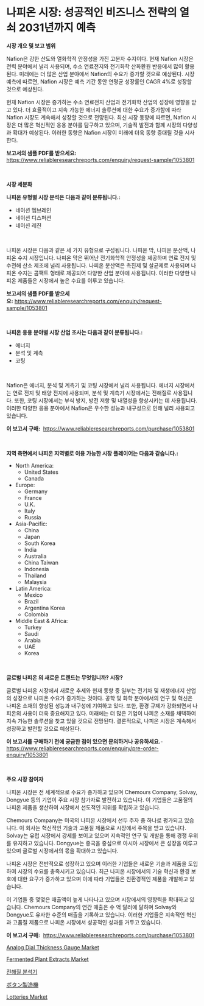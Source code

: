 <p><h1>나피온 시장: 성공적인 비즈니스 전략의 열쇠 2031년까지 예측</h1></p><p><strong>시장 개요 및 보고 범위</strong></p>
<p><p>Nafion은 강한 산도와 열화학적 안정성을 가진 고분자 수지이다. 현재 Nafion 시장은 전력 분야에서 널리 사용되며, 수소 연료전지와 전기화학 산화환원 반응에서 많이 활용된다. 미래에는 더 많은 산업 분야에서 Nafion의 수요가 증가할 것으로 예상된다. 시장 예측에 따르면, Nafion 시장은 예측 기간 동안 연평균 성장률인 CAGR 4%로 성장할 것으로 예상된다.</p><p>현재 Nafion 시장은 증가하는 수소 연료전지 산업과 전기화학 산업의 성장에 영향을 받고 있다. 더 효율적이고 지속 가능한 에너지 솔루션에 대한 수요가 증가함에 따라 Nafion 시장도 계속해서 성장할 것으로 전망된다. 최신 시장 동향에 따르면, Nafion 시장은 더 많은 혁신적인 응용 분야를 탐구하고 있으며, 기술적 발전과 함께 시장의 다양성과 확대가 예상된다. 이러한 동향은 Nafion 시장이 미래에 더욱 동향 증대될 것을 시사한다.</p></p>
<p><strong>보고서의 샘플 PDF를 받으세요:</strong> <a href="https://www.reliableresearchreports.com/enquiry/request-sample/1053801">https://www.reliableresearchreports.com/enquiry/request-sample/1053801</a></p>
<p>&nbsp;</p>
<p><strong>시장 세분화</strong></p>
<p><strong>나피온 유형별 시장 분석은 다음과 같이 분류됩니다.:</strong></p>
<p><ul><li>네이션 멤브레인</li><li>네이션 디스퍼션</li><li>네이션 레진</li></ul></p>
<p>&nbsp;</p>
<p><p>나피온 시장은 다음과 같은 세 가지 유형으로 구성됩니다. 나피온 막, 나피온 분산액, 나피온 수지 시장입니다. 나피온 막은 뛰어난 전기화학적 안정성을 제공하며 연료 전지 및 수전해 산소 제조에 널리 사용됩니다. 나피온 분산액은 촉진제 및 살균제로 사용되며 나피온 수지는 콤팩트 형태로 제공되어 다양한 산업 분야에 사용됩니다. 이러한 다양한 나피온 제품들은 시장에서 높은 수요를 이루고 있습니다.</p></p>
<p><strong>보고서의 샘플 PDF를 받으세요:</strong>&nbsp;<a href="https://www.reliableresearchreports.com/enquiry/request-sample/1053801">https://www.reliableresearchreports.com/enquiry/request-sample/1053801</a></p>
<p>&nbsp;</p>
<p><strong> 나피온 응용 분야별 시장 산업 조사는 다음과 같이 분류됩니다.:</strong></p>
<p><ul><li>에너지</li><li>분석 및 계측</li><li>코팅</li></ul></p>
<p>&nbsp;</p>
<p><p>Nafion은 에너지, 분석 및 계측기 및 코팅 시장에서 널리 사용됩니다. 에너지 시장에서는 연료 전지 및 태양 전지에 사용되며, 분석 및 계측기 시장에서는 전해질로 사용됩니다. 또한, 코팅 시장에서는 부식 방지, 방전 저항 및 내열성을 향상시키는 데 사용됩니다. 이러한 다양한 응용 분야에서 Nafion은 우수한 성능과 내구성으로 인해 널리 사용되고 있습니다.</p></p>
<p><strong>이 보고서 구매:</strong>&nbsp; <a href="https://www.reliableresearchreports.com/purchase/1053801">https://www.reliableresearchreports.com/purchase/1053801</a></p>
<p>&nbsp;</p>
<p><strong>지역 측면에서 나피온 지역별로 이용 가능한 시장 플레이어는 다음과 같습니다.:</strong></p>
<p><ul>
    <li>
        North America:
        <ul>
            <li>United States</li>
            <li>Canada</li>
        </ul>
    </li>
    <li>
        Europe:
        <ul>
            <li>Germany</li>
            <li>France</li>
            <li>U.K.</li>
            <li>Italy</li>
            <li>Russia</li>
        </ul>
    </li>
    <li>
        Asia-Pacific:
        <ul>
            <li>China</li>
            <li>Japan</li>
            <li>South Korea</li>
            <li>India</li>
            <li>Australia</li>
            <li>China Taiwan</li>
            <li>Indonesia</li>
            <li>Thailand</li>
            <li>Malaysia</li>
        </ul>
    </li>
    <li>
        Latin America:
        <ul>
            <li>Mexico</li>
            <li>Brazil</li>
            <li>Argentina Korea</li>
            <li>Colombia</li>
        </ul>
    </li>
    <li>
        Middle East & Africa:
        <ul>
            <li>Turkey</li>
            <li>Saudi</li>
            <li>Arabia</li>
            <li>UAE</li>
            <li>Korea</li>
        </ul>
    </li>
    </ul></p>
<p>&nbsp;</p>
<p><strong>글로벌 나피온 의 새로운 트렌드는 무엇입니까? 시장?</strong></p>
<p><p>글로벌 나피온 시장에서 새로운 추세와 현재 동향 중 일부는 전기차 및 재생에너지 산업의 성장으로 나피온 수요가 증가하는 것이다. 공학 및 화학 분야에서의 연구 및 혁신은 나피온 소재의 향상된 성능과 내구성에 기여하고 있다. 또한, 환경 규제가 강화되면서 나피온의 사용이 더욱 중요해지고 있다. 미래에는 더 많은 기업이 나피온 소재를 채택하여 지속 가능한 솔루션을 찾고 있을 것으로 전망된다. 결론적으로, 나피온 시장은 계속해서 성장하고 발전할 것으로 예상된다.</p></p>
<p><strong>이 보고서를 구매하기 전에 궁금한 점이 있으면 문의하거나 공유하세요.</strong>- <a href="https://www.reliableresearchreports.com/enquiry/pre-order-enquiry/1053801">https://www.reliableresearchreports.com/enquiry/pre-order-enquiry/1053801</a></p>
<p>&nbsp;</p>
<p><strong>주요 시장 참여자</strong></p>
<p><p>나피온 시장은 전 세계적으로 수요가 증가하고 있으며 Chemours Company, Solvay, Dongyue 등의 기업이 주요 시장 참가자로 발전하고 있습니다. 이 기업들은 고품질의 나피온 제품을 생산하여 시장에서 선도적인 지위를 확립하고 있습니다.</p><p>Chemours Company는 미국의 나피온 시장에서 선두 주자 중 하나로 평가되고 있습니다. 이 회사는 혁신적인 기술과 고품질 제품으로 시장에서 주목을 받고 있습니다. Solvay는 유럽 시장에서 강세를 보이고 있으며 지속적인 연구 및 개발을 통해 경쟁 우위를 유지하고 있습니다. Dongyue는 중국을 중심으로 아시아 시장에서 큰 성장을 이루고 있으며 글로벌 시장에서의 몫을 확대하고 있습니다.</p><p>나피온 시장은 전반적으로 성장하고 있으며 이러한 기업들은 새로운 기술과 제품을 도입하여 시장의 수요를 충족시키고 있습니다. 최근 나피온 시장에서의 기술 혁신과 환경 보호에 대한 요구가 증가하고 있으며 이에 따라 기업들은 친환경적인 제품을 개발하고 있습니다.</p><p>이 기업들 중 몇몇은 매출액이 높게 나타나고 있으며 시장에서의 영향력을 확대하고 있습니다. Chemours Company의 연간 매출은 수 억 달러에 달하며 Solvay와 Dongyue도 유사한 수준의 매출을 기록하고 있습니다. 이러한 기업들은 지속적인 혁신과 고품질 제품으로 나피온 시장에서 성공적인 성과를 거두고 있습니다.</p></p>
<p><strong>이 보고서 구매:</strong>&nbsp;&nbsp;<a href="https://www.reliableresearchreports.com/purchase/1053801">https://www.reliableresearchreports.com/purchase/1053801</a></p>
<p><p><a href="https://view.publitas.com/reportprime-1/analog-dial-thickness-gauge-market-size-and-examines-its-market-scope-with-a-primary-focus-on-growth-opportunities-and-forecasted-trends-spanning-from-2023-to-2030/">Analog Dial Thickness Gauge Market</a></p><p><a href="https://github.com/NorbertYates/Market-Research-Report-List-3/blob/main/fermented-plant-extracts-market.md">Fermented Plant Extracts Market</a></p><p><a href="https://github.com/vsoq0zknh59/Market-Research-Report-List-1/blob/main/3487327189661.md">전해질 분석기</a></p><p><a href="https://medium.com/@rodhoppe07/%E3%83%9C%E3%82%BF%E3%83%B3%E8%A3%BD%E9%80%A0%E6%A9%9F%E3%81%AE%E5%B8%82%E5%A0%B4-%E7%AB%B6%E4%BA%89%E5%88%86%E6%9E%90-%E5%B8%82%E5%A0%B4%E5%8B%95%E5%90%91-2031%E5%B9%B4%E3%81%BE%E3%81%A7%E3%81%AE%E4%BA%88%E6%B8%AC-6087c6d1fbb2">ボタン製造機</a></p><p><a href="https://noble-drawer-34c.notion.site/Lotteries-Market-A-Comprehensive-Report-of-its-Market-Share-Growth-Trends-2024-2031-10eab463da7746738ead069850832202">Lotteries Market</a></p></p>
